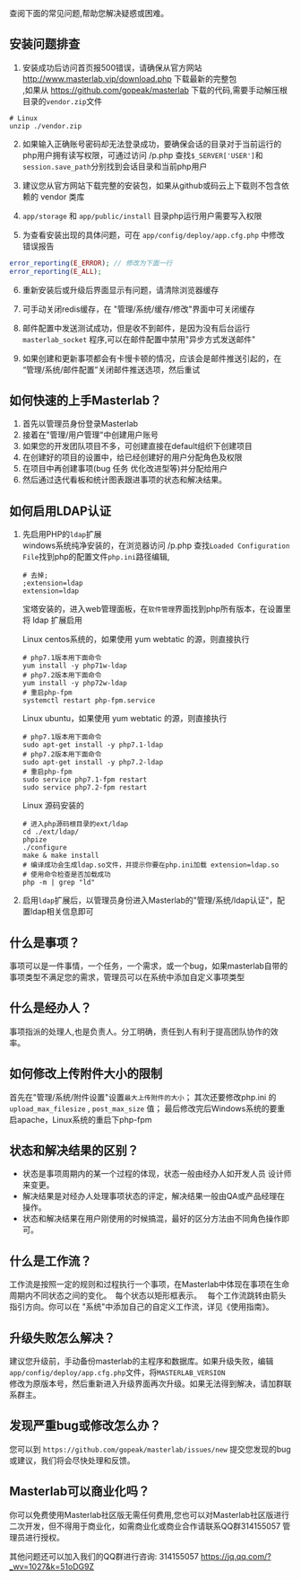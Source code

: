 查阅下面的常见问题,帮助您解决疑惑或困难。


## 安装问题排查

1. 安装成功后访问首页报500错误，请确保从官方网站 http://www.masterlab.vip/download.php 下载最新的完整包  
   ,如果从 https://github.com/gopeak/masterlab 下载的代码,需要手动解压根目录的`vendor.zip`文件 
```                   
# Linux
unzip ./vendor.zip
```  

2. 如果输入正确账号密码却无法登录成功，要确保会话的目录对于当前运行的php用户拥有读写权限，可通过访问 /p.php 查找`$_SERVER['USER']`和`session.save_path`分别找到会话目录和当前php用户  

3. 建议您从官方网站下载完整的安装包，如果从github或码云上下载则不包含依赖的 vendor 类库  

4. `app/storage` 和 `app/public/install` 目录php运行用户需要写入权限  

5. 为查看安装出现的具体问题，可在 `app/config/deploy/app.cfg.php` 中修改错误报告  
```php
error_reporting(E_ERROR); // 修改为下面一行
error_reporting(E_ALL);
```  

6. 重新安装后或升级后界面显示有问题，请清除浏览器缓存  

7. 可手动关闭redis缓存，在 "管理/系统/缓存/修改"界面中可关闭缓存  

8. 邮件配置中发送测试成功，但是收不到邮件，是因为没有后台运行 `masterlab_socket` 程序,可以在邮件配置中禁用"异步方式发送邮件" 

9. 如果创建和更新事项都会有卡慢卡顿的情况，应该会是邮件推送引起的，在 “管理/系统/邮件配置”关闭邮件推送选项，然后重试  



## 如何快速的上手Masterlab？

1. 首先以管理员身份登录Masterlab
2. 接着在"管理/用户管理"中创建用户账号
3. 如果您的开发团队项目不多，可创建直接在default组织下创建项目
4. 在创建好的项目的设置中，给已经创建好的用户分配角色及权限
5. 在项目中再创建事项(bug 任务 优化改进型等)并分配给用户
6. 然后通过迭代看板和统计图表跟进事项的状态和解决结果。



## 如何启用LDAP认证

1. 先启用PHP的`ldap`扩展  
  windows系统纯净安装的，在浏览器访问 /p.php 查找`Loaded Configuration File`找到php的配置文件`php.ini`路径编辑,  
   ```
   # 去掉;
   ;extension=ldap
   extension=ldap
   ```  
  
   宝塔安装的，进入web管理面板，在`软件管理`界面找到php所有版本，在设置里将 ldap 扩展启用  
   
   Linux centos系统的，如果使用 yum webtatic 的源，则直接执行
   ```
   # php7.1版本用下面命令
   yum install -y php71w-ldap
   # php7.2版本用下面命令
   yum install -y php72w-ldap
   # 重启php-fpm
   systemctl restart php-fpm.service
   ```     
   Linux ubuntu，如果使用 yum webtatic 的源，则直接执行
   ```
   # php7.1版本用下面命令
   sudo apt-get install -y php7.1-ldap
   # php7.2版本用下面命令
   sudo apt-get install -y php7.2-ldap
   # 重启php-fpm
   sudo service php7.1-fpm restart 
   sudo service php7.2-fpm restart 
   ```
   Linux 源码安装的  
   ```
   # 进入php源码根目录的ext/ldap
   cd ./ext/ldap/
   phpize
   ./configure
   make & make install
   # 编译成功会生成ldap.so文件，并提示你要在php.ini加载 extension=ldap.so
   # 使用命令检查是否加载成功
   php -m | grep "ld"
   ```      
  
2. 启用`ldap`扩展后，以管理员身份进入Masterlab的"管理/系统/ldap认证"，配置ldap相关信息即可


## 什么是事项？

事项可以是一件事情，一个任务，一个需求，或一个bug，如果masterlab自带的事项类型不满足您的需求，管理员可以在系统中添加自定义事项类型

## 什么是经办人？

事项指派的处理人,也是负责人。分工明确，责任到人有利于提高团队协作的效率。

## 如何修改上传附件大小的限制
  首先在"管理/系统/附件设置"设置`最大上传附件的大小`；
  其次还要修改php.ini 的 `upload_max_filesize` , `post_max_size` 值；
  最后修改完后Windows系统的要重启apache，Linux系统的重启下php-fpm


## 状态和解决结果的区别？

- 状态是事项周期内的某一个过程的体现，状态一般由经办人如开发人员 设计师来变更。
- 解决结果是对经办人处理事项状态的评定，解决结果一般由QA或产品经理在操作。
- 状态和解决结果在用户刚使用的时候搞混，最好的区分方法由不同角色操作即可。

## 什么是工作流？

工作流是按照一定的规则和过程执行一个事项，在Masterlab中体现在事项在生命周期内不同状态之间的变化。 每个状态以矩形框表示。 
每个工作流跳转由箭头指引方向。你可以在 "系统"中添加自己的自定义工作流，详见《使用指南》。


## 升级失败怎么解决？
建议您升级前，手动备份masterlab的主程序和数据库。如果升级失败，编辑 `app/config/deploy/app.cfg.php`文件，将`MASTERLAB_VERSION`  
修改为原版本号，然后重新进入升级界面再次升级。如果无法得到解决，请加群联系群主。 



## 发现严重bug或修改怎么办？

您可以到 `https://github.com/gopeak/masterlab/issues/new` 提交您发现的bug或建议，我们将会尽快处理和反馈。


## Masterlab可以商业化吗？
你可以免费使用Masterlab社区版无需任何费用,您也可以对Masterlab社区版进行二次开发，但不得用于商业化，如需商业化或商业合作请联系QQ群314155057 管理员进行授权。


其他问题还可以加入我们的QQ群进行咨询: 314155057 https://jq.qq.com/?_wv=1027&k=51oDG9Z
